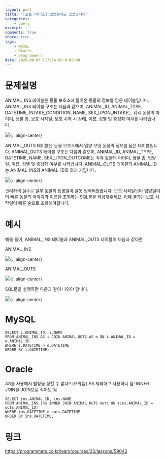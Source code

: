 ```yaml
---
layout: post
title: '[프로그래머스] 있었는데요 없었습니다'
categories:
    - query
excerpt: ' '
comments: true
share: true
tags:
    - MySQL
    - Oracle
    - programmers
date: 2020-08-07 T17:34:00-0:05:00
---
```


# 문제설명

ANIMAL_INS 테이블은 동물 보호소에 들어온 동물의 정보를 담은 테이블입니다. ANIMAL_INS 테이블 구조는 다음과 같으며, ANIMAL_ID, ANIMAL_TYPE, DATETIME, INTAKE_CONDITION, NAME, SEX_UPON_INTAKE는 각각 동물의 아이디, 생물 종, 보호 시작일, 보호 시작 시 상태, 이름, 성별 및 중성화 여부를 나타냅니다.

![](https://kimmy100b.github.io/assets/images/programmers/59043/1.PNG){: .align-center}

ANIMAL_OUTS 테이블은 동물 보호소에서 입양 보낸 동물의 정보를 담은 테이블입니다. ANIMAL_OUTS 테이블 구조는 다음과 같으며, ANIMAL_ID, ANIMAL_TYPE, DATETIME, NAME, SEX_UPON_OUTCOME는 각각 동물의 아이디, 생물 종, 입양일, 이름, 성별 및 중성화 여부를 나타냅니다. ANIMAL_OUTS 테이블의 ANIMAL_ID는 ANIMAL_INS의 ANIMAL_ID의 외래 키입니다.

![](https://kimmy100b.github.io/assets/images/programmers/59043/2.PNG){: .align-center}

관리자의 실수로 일부 동물의 입양일이 잘못 입력되었습니다. 보호 시작일보다 입양일이 더 빠른 동물의 아이디와 이름을 조회하는 SQL문을 작성해주세요. 이때 결과는 보호 시작일이 빠른 순으로 조회해야합니다.

# 예시

예를 들어, ANIMAL_INS 테이블과 ANIMAL_OUTS 테이블이 다음과 같다면

ANIMAL_INS

![](https://kimmy100b.github.io/assets/images/programmers/59043/3.PNG){: .align-center}

ANIMAL_OUTS

![](https://kimmy100b.github.io/assets/images/programmers/59043/4.PNG){: .align-center}

SQL문을 실행하면 다음과 같이 나와야 합니다.

![](https://kimmy100b.github.io/assets/images/programmers/59043/5.PNG){: .align-center}

# MySQL
```
SELECT i.ANIMAL_ID, i.NAME
FROM ANIMAL_INS AS i JOIN ANIMAL_OUTS AS o ON i.ANIMAL_ID = o.ANIMAL_ID
WHERE i.DATETIME > o.DATETIME
ORDER BY i.DATETIME;
```

# Oracle

AS를 사용해서 별칭을 정할 수 없다!! (오류뜸)
AS 제외하고 사용하니 됨!
INNER JOIN을 JOIN으로 적어도 됨
```
SELECT ins.ANIMAL_ID, ins.NAME
FROM ANIMAL_INS ins INNER JOIN ANIMAL_OUTS outs ON (ins.ANIMAL_ID = outs.ANIMAL_ID)
WHERE ins.DATETIME > outs.DATETIME
ORDER BY ins.DATETIME;
```

# 링크
<https://programmers.co.kr/learn/courses/30/lessons/59043>